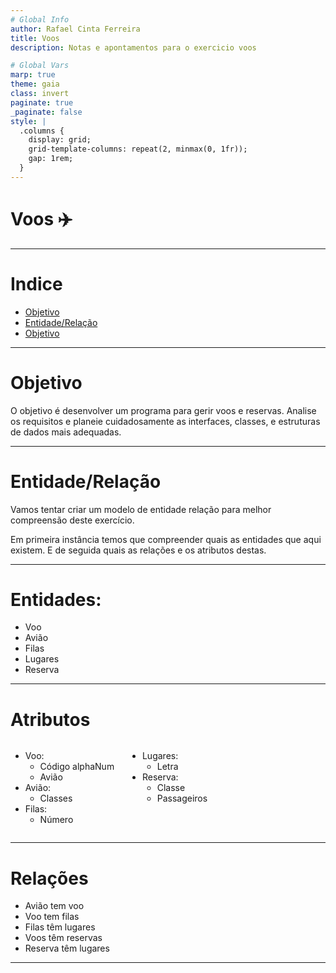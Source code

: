 ```yaml
---
# Global Info
author: Rafael Cinta Ferreira
title: Voos
description: Notas e apontamentos para o exercicio voos

# Global Vars
marp: true
theme: gaia
class: invert
paginate: true
_paginate: false
style: |
  .columns {
    display: grid;
    grid-template-columns: repeat(2, minmax(0, 1fr));
    gap: 1rem;
  }
---
```


# <!--fit-->Voos :airplane:

---

# <!-- align:center --> Indice

- [Objetivo](#3)
- [Entidade/Relação](#4)
- [Objetivo](#3)

---

# Objetivo

O objetivo é desenvolver um programa para gerir voos e reservas. Analise os requisitos e planeie cuidadosamente as interfaces, classes, e estruturas de dados mais adequadas.

<!-- footer: Voos -->

---

# <!-- fit  --> Entidade/Relação

Vamos tentar criar um modelo de entidade relação para melhor compreensão deste exercício.

Em primeira instância temos que compreender quais as entidades que aqui existem. E de seguida quais as relações e os atributos destas.

<!-- footer: 1. DER -->

---

# Entidades:

- Voo
- Avião
- Filas
- Lugares
- Reserva

---

# Atributos

<div class="columns">
<div>

- Voo:
  - Código alphaNum
  - Avião
- Avião:
  - Classes
- Filas:
  - Número

</div>
<div>

- Lugares:
  - Letra
- Reserva:
  - Classe
  - Passageiros

</div>
</div>

---

# Relações

- Avião tem voo
- Voo tem filas
- Filas têm lugares
- Voos têm reservas
- Reserva têm lugares

---
